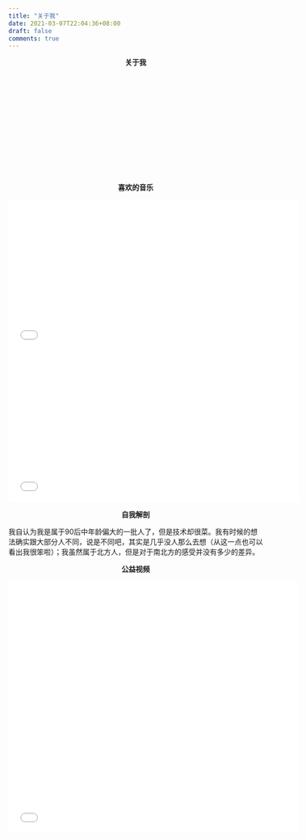 ```yaml
---
title: "关于我"
date: 2021-03-07T22:04:36+08:00
draft: false
comments: true
---
```


**<center>关于我</center>**

<div align="center">
<div style="background: url(https://img.imgdb.cn/item/6040ffcb360785be5482ab28.jpg) no-repeat; 
background-size:200px 200px; 
 -moz-border-radius:100px;
 -webkit-border-radius:100px;
  border-radius:100px;
  width:200px;
  height:200px;
">
</div>
</div>

**<center>喜欢的音乐</center>**

<iframe frameborder="no" border="0" marginwidth="0" marginheight="0" width=576 height=300 src="//music.163.com/outchain/player?type=0&id=6639331876&auto=0&height=300"></iframe>
<iframe frameborder="no" border="0" marginwidth="0" marginheight="0" width=576 height=300 src="//music.163.com/outchain/player?type=0&id=6658183272&auto=0&height=300"></iframe>

**<center>自我解剖</center>**

我自认为我是属于90后中年龄偏大的一批人了，但是技术却很菜。我有时候的想法确实跟大部分人不同，说是不同吧，其实是几乎没人那么去想（从这一点也可以看出我很笨啦）；我虽然属于北方人，但是对于南北方的感受并没有多少的差异。

**<center>公益视频</center>**

<iframe src="//player.bilibili.com/player.html?aid=967916200&bvid=BV1op4y1X7Sa&cid=183750200&page=1" width=576 height=500 scrolling="no" border="0" frameborder="no" framespacing="0" allowfullscreen="true"> </iframe>